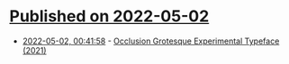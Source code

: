 # [Published on 2022-05-02](index.md)

* [2022-05-02, 00:41:58](https://news.ycombinator.com/item?id=31230181) - [Occlusion Grotesque Experimental Typeface (2021)](https://bjoernkarmann.dk/occlusion-grotesque)
